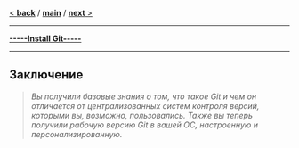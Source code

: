 [< **back**](/Content/О%20ветвлении.md) / [**main**](/readme.md) / [**next** >](/Content/Что%20такое%20GIT.md)

___

[**-----Install Git-----**](/Content/Установка%20GIT.md)
___

**Заключение**
---
> *Вы получили базовые знания о том, что такое Git и чем он отличается от централизованных систем контроля версий, которыми вы, возможно, пользовались. Также вы теперь получили рабочую версию Git в вашей ОС, настроенную и персонализированную.*